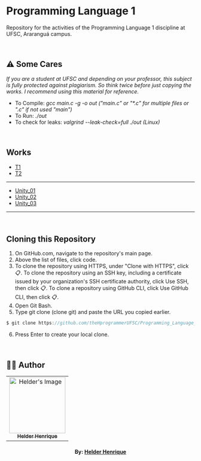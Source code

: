 # Programming Language 1

Repository for the activities of the Programming Language 1 discipline at UFSC, Araranguá campus.

<br>

## ⚠️ Some Cares

_If you are a student at UFSC and depending on your professor, this subject is fully protected against plagiarism. So think twice before just copying the works. I recommend using this material for reference._

-   To Compile: _gcc main.c -g -o out ("main.c" or "\*.c" for multiple files or "<name>.c" if not used "main")_
-   To Run: _./out_
-   To check for leaks: _valgrind --leak-check=full ./out (Linux)_

<br>

## Works

-   [T1](https://github.com/theHprogrammer/Programming_Language_1/tree/main/Report/1)
-   [T2](https://github.com/theHprogrammer/Programming_Language_1/tree/main/Report/2)

---

-   [Unity_01](https://github.com/theHprogrammerUFSC/Programming_Language_1/tree/main/Exercices/Unity_01)
-   [Unity_02](https://github.com/theHprogrammerUFSC/Programming_Language_1/tree/main/Exercices/Unity_02)
-   [Unity_03](https://github.com/theHprogrammerUFSC/Programming_Language_1/tree/main/Exercices/Unity_03)

---

<br>

## Cloning this Repository

1. On GitHub.com, navigate to the repository's main page.
2. Above the list of files, click code.
3. To clone the repository using HTTPS, under "Clone with HTTPS", click 📋. To clone the repository using an SSH key, including a certificate issued by your organization's SSH certificate authority, click Use SSH, then click 📋. To clone a repository using GitHub CLI, click Use GitHub CLI, then click 📋.
4. Open Git Bash.
5. Type git clone (clone git) and paste the URL you copied earlier.

```c
$ git clone https://github.com/theHprogrammerUFSC/Programming_Language_1.git
```

6. Press Enter to create your local clone.

<br>

## 👨‍💻 Author

<table align="center">
    <tr>
        <td align="center">
            <a href="https://github.com/theHprogrammer">
                <img src="https://avatars.githubusercontent.com/u/79870881?v=4" width="150px;" alt="Helder's Image" />
                <br />
                <sub><b>Helder Henrique</b></sub>
            </a>
        </td>    
    </tr>
</table>
<h4 align="center">
   By: <a href="https://www.linkedin.com/in/thehprogrammer/" target="_blank"> Helder Henrique </a>
</h4>
